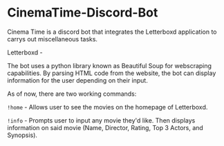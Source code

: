 # CinemaTime-Discord-Bot
Cinema Time is a discord bot that integrates the Letterboxd application to carrys out miscellaneous tasks.

Letterboxd - 

  The bot uses a python library known as Beautiful Soup for webscraping capabilities. By parsing HTML code
  from the website, the bot can display information for the user depending on their input.

As of now, there are two working commands:

  `!home` - Allows user to see the movies on the homepage of Letterboxd.

  `!info` - Prompts user to input any movie they'd like. Then displays information on said movie (Name, Director, Rating, Top 3 Actors, and Synopsis).
    
